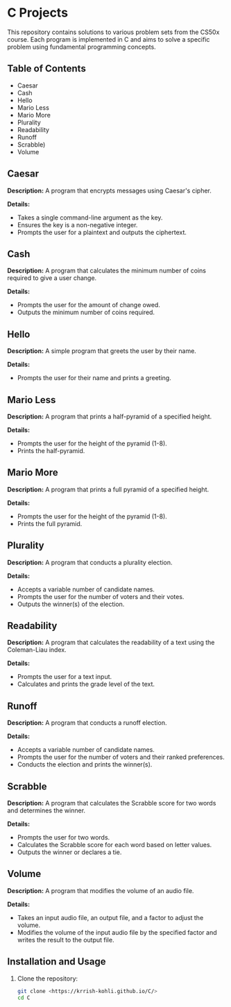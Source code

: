 # C Projects

This repository contains solutions to various problem sets from the CS50x course. Each program is implemented in C and aims to solve a specific problem using fundamental programming concepts.

## Table of Contents

- Caesar
- Cash
- Hello
- Mario Less
- Mario More
- Plurality
- Readability
- Runoff
- Scrabble)
- Volume


## Caesar

**Description:**
A program that encrypts messages using Caesar's cipher.

**Details:**
- Takes a single command-line argument as the key.
- Ensures the key is a non-negative integer.
- Prompts the user for a plaintext and outputs the ciphertext.
  

## Cash

**Description:**
A program that calculates the minimum number of coins required to give a user change.

**Details:**
- Prompts the user for the amount of change owed.
- Outputs the minimum number of coins required.


## Hello

**Description:**
A simple program that greets the user by their name.

**Details:**
- Prompts the user for their name and prints a greeting.


## Mario Less

**Description:**
A program that prints a half-pyramid of a specified height.

**Details:**
- Prompts the user for the height of the pyramid (1-8).
- Prints the half-pyramid.


## Mario More

**Description:**
A program that prints a full pyramid of a specified height.

**Details:**
- Prompts the user for the height of the pyramid (1-8).
- Prints the full pyramid.


## Plurality

**Description:**
A program that conducts a plurality election.

**Details:**
- Accepts a variable number of candidate names.
- Prompts the user for the number of voters and their votes.
- Outputs the winner(s) of the election.


## Readability

**Description:**
A program that calculates the readability of a text using the Coleman-Liau index.

**Details:**
- Prompts the user for a text input.
- Calculates and prints the grade level of the text.


## Runoff

**Description:**
A program that conducts a runoff election.

**Details:**
- Accepts a variable number of candidate names.
- Prompts the user for the number of voters and their ranked preferences.
- Conducts the election and prints the winner(s).

  
## Scrabble

**Description:**
A program that calculates the Scrabble score for two words and determines the winner.

**Details:**
- Prompts the user for two words.
- Calculates the Scrabble score for each word based on letter values.
- Outputs the winner or declares a tie.


## Volume

**Description:**
A program that modifies the volume of an audio file.

**Details:**
- Takes an input audio file, an output file, and a factor to adjust the volume.
- Modifies the volume of the input audio file by the specified factor and writes the result to the output file.

## Installation and Usage
1. Clone the repository:
   ```bash
   git clone <https://krrish-kohli.github.io/C/>
   cd C
